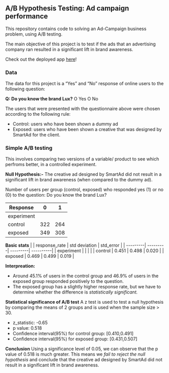 <h2>A/B Hypothesis Testing: Ad campaign performance </h2>

This repository contains code to solving an Ad-Campaign business problem, using A/B testing.

The main objective of this project is to test if the ads that an advertising company ran resulted in a significant lift in brand awareness.

Check out the deployed app [here](https://share.streamlit.io/katenjoki/a-b-hypothesis-testing-ad-campaign-performance/scripts/app.py#a-b-hypothesis-testing-ad-campaign-performance)!

<h3>Data</h3>
The data for this project is a “Yes” and “No” response of online users to the following question:

**Q: Do you know the brand Lux?**
O  Yes		O  No
		
The users that were presented with the questionnaire above were chosen according to the following rule:

* Control: users who have been shown a dummy ad
* Exposed: users who have been shown a creative that was designed by SmartAd for the client. 


<h3> Simple A/B testing </h3>
This involves comparing two versions of a variable/ product to see which perfroms better, in a controlled experiment.

**Null Hypothesis:-** The creative ad designed by SmartAd did not result in a significant lift in brand awareness (when compared to the dummy ad).

Number of users per group (control, exposed) who responded yes (1) or no (0) to the question: Do you know the brand Lux?

| Response | 0 | 1 |
| ---------| ---------| ---------|
| experiment |  |  |
| control | 322  | 264  |
| exposed | 349 | 308 |

**Basic stats**
|  | response_rate | std deviation | std_error |
| ---------| ---------| ---------| ----------|
| experiment |  |  |  | 
| control | 0.451 | 0.498  | 0.020  |
| exposed | 0.469 | 0.499 | 0.019 |

**Interpreation:**
* Around 45.1% of users in the control group and 46.9% of users in the exposed group responded positively to the question.
* The exposed group has a slightly higher response rate, but we have to determine whether the difference is *statistically significant.* 

**Statistical significance of A/B test**
A z test is used to test a null hypothesis by comparing the means of 2 groups and is used when the sample size > 30.
* z_statistic: -0.65
* p value: 0.518
* Confidence interval(95%) for control group: [0.410,0.491]
* Confidence interval(95%) for exposed group: [0.431,0.507]

**Conclusion**
Using a significance level of 0.05, we can observe that the p value of 0.518 is much greater. This means we *fail to reject the null hypothesis* and conclude that the creative ad designed by SmartAd did not result in a significant lift in brand awareness.

